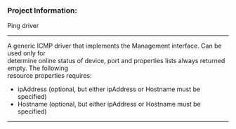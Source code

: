 ### Project Information:
Ping driver  
  
___
A generic ICMP driver that implements the Management interface. Can be used only for  
determine online status of device, port and properties lists always returned empty. The following  
resource properties requires:  
* ipAddress (optional, but either ipAddress or Hostname must be specified)  
* Hostname (optional, but either ipAddress or Hostname must be specified)  
  
___
